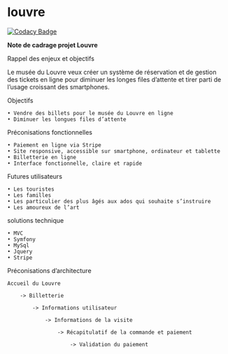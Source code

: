 louvre
======

[![Codacy Badge](https://api.codacy.com/project/badge/Grade/ba57201ea2e64eb49b48aed5e04c580a)](https://app.codacy.com/app/stefano-perico/louvre?utm_source=github.com&utm_medium=referral&utm_content=stefano-perico/louvre&utm_campaign=badger)

**Note de cadrage projet Louvre**

Rappel des enjeux et objectifs

Le musée du Louvre veux créer un système de réservation et de gestion des tickets en ligne pour diminuer les longes files d’attente et tirer parti de l’usage croissant des smartphones.

Objectifs

    • Vendre des billets pour le musée du Louvre en ligne
    • Diminuer les longues files d’attente
    
Préconisations fonctionnelles

    • Paiement en ligne via Stripe
    • Site responsive, accessible sur smartphone, ordinateur et tablette
    • Billetterie en ligne
    • Interface fonctionnelle, claire et rapide
    
Futures utilisateurs

    • Les touristes
    • Les familles
    • Les particulier des plus âgés aux ados qui souhaite s’instruire
    • Les amoureux de l’art
    
solutions technique

    • MVC
    • Symfony
    • MySql
    • Jquery
    • Stripe
    
Préconisations d’architecture

    Accueil du Louvre
    
        -> Billetterie
        
            -> Informations utilisateur
            
                -> Informations de la visite
                
                    -> Récapitulatif de la commande et paiement
                    
                        -> Validation du paiement
                        

